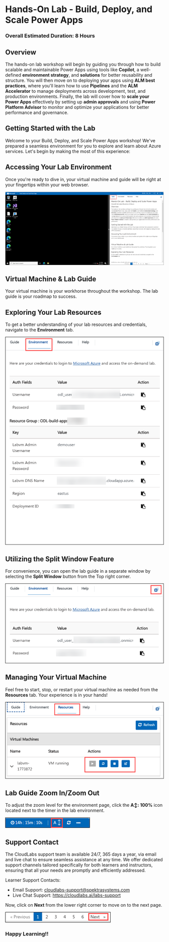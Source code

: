 # Hands-On Lab - Build, Deploy, and Scale Power Apps

### Overall Estimated Duration: 8 Hours

## Overview

The hands-on lab workshop will begin by guiding you through how to build scalable and maintainable Power Apps using tools like **Copilot**, a well-defined **environment strategy**, and **solutions** for better reusability and structure. You will then move on to deploying your apps using **ALM best practices**, where you'll learn how to use **Pipelines** and the **ALM Accelerator** to manage deployments across development, test, and production environments. Finally, the lab will cover how to **scale your Power Apps** effectively by setting up **admin approvals** and using **Power Platform Advisor** to monitor and optimize your applications for better performance and governance.

## Getting Started with the Lab
 
Welcome to your Build, Deploy, and Scale Power Apps workshop! We've prepared a seamless environment for you to explore and learn about Azure services. Let's begin by making the most of this experience:

## Accessing Your Lab Environment
 
Once you're ready to dive in, your virtual machine and guide will be right at your fingertips within your web browser.
 
![](./Media/accessing-lab-env.png)

## Virtual Machine & Lab Guide
 
Your virtual machine is your workhorse throughout the workshop. The lab guide is your roadmap to success.
 
## Exploring Your Lab Resources
 
To get a better understanding of your lab resources and credentials, navigate to the **Environment** tab.
 
![](./Media/Environment.png)
 
## Utilizing the Split Window Feature
 
For convenience, you can open the lab guide in a separate window by selecting the **Split Window** button from the Top right corner.
 
![](./Media/slit-window.png)
 
## Managing Your Virtual Machine
 
Feel free to start, stop, or restart your virtual machine as needed from the **Resources** tab. Your experience is in your hands!
 
![](./Media/resources.png)

## Lab Guide Zoom In/Zoom Out

To adjust the zoom level for the environment page, click the **A↕: 100%** icon located next to the timer in the lab environment.

![](./Media/zoomin.png)

## Support Contact
 
The CloudLabs support team is available 24/7, 365 days a year, via email and live chat to ensure seamless assistance at any time. We offer dedicated support channels tailored specifically for both learners and instructors, ensuring that all your needs are promptly and efficiently addressed.

Learner Support Contacts:
- Email Support: cloudlabs-support@spektrasystems.com
- Live Chat Support: https://cloudlabs.ai/labs-support

Now, click on **Next** from the lower right corner to move on to the next page.
 
![](./Media/next.png)

### Happy Learning!!
